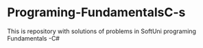 # Programing-FundamentalsC-s
This is repository with solutions of problems in SoftUni programing Fundamentals -C#

